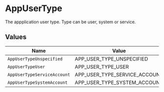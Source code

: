 # AppUserType

The appplication user type. Type can be user, system or service.


## Values

| Name                          | Value                         |
| ----------------------------- | ----------------------------- |
| `AppUserTypeUnspecified`      | APP_USER_TYPE_UNSPECIFIED     |
| `AppUserTypeUser`             | APP_USER_TYPE_USER            |
| `AppUserTypeServiceAccount`   | APP_USER_TYPE_SERVICE_ACCOUNT |
| `AppUserTypeSystemAccount`    | APP_USER_TYPE_SYSTEM_ACCOUNT  |